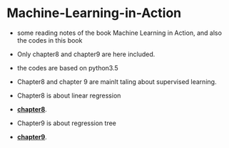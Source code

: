 # Machine-Learning-in-Action
- some reading notes of the book Machine Learning in Action, and also the codes in this book

- Only chapter8 and chapter9 are here included.
- the codes are based on python3.5

- Chapter8 and chapter 9 are mainlt taling about supervised learning. 

- Chapter8 is about linear regression
- [**chapter8**](8).

- Chapter9 is about regression tree
- [**chapter9**](9).
